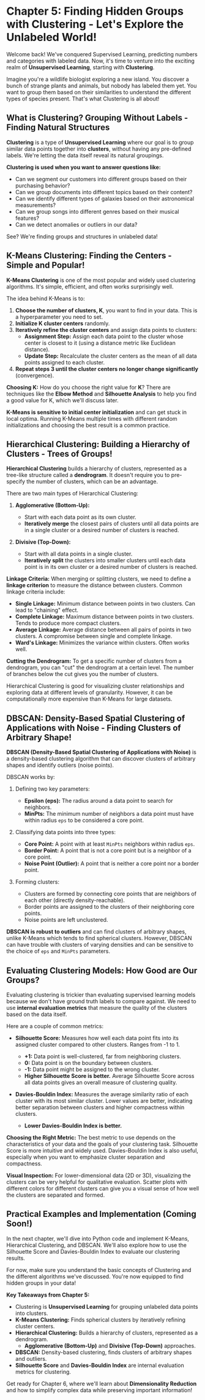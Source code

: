 # Chapter 5:  Finding Hidden Groups with Clustering - Let's Explore the Unlabeled World!

Welcome back! We've conquered Supervised Learning, predicting numbers and categories with labeled data. Now, it's time to venture into the exciting realm of **Unsupervised Learning**, starting with **Clustering**.

Imagine you're a wildlife biologist exploring a new island. You discover a bunch of strange plants and animals, but nobody has labeled them yet.  You want to group them based on their similarities to understand the different types of species present.  That's what Clustering is all about!

## What is Clustering?  Grouping Without Labels - Finding Natural Structures

**Clustering** is a type of **Unsupervised Learning** where our goal is to group similar data points together into **clusters**, without having any pre-defined labels.  We're letting the data itself reveal its natural groupings.

**Clustering is used when you want to answer questions like:**

*   Can we segment our customers into different groups based on their purchasing behavior?
*   Can we group documents into different topics based on their content?
*   Can we identify different types of galaxies based on their astronomical measurements?
*   Can we group songs into different genres based on their musical features?
*   Can we detect anomalies or outliers in our data?

See? We're finding groups and structures in unlabeled data!

## K-Means Clustering:  Finding the Centers - Simple and Popular!

**K-Means Clustering** is one of the most popular and widely used clustering algorithms. It's simple, efficient, and often works surprisingly well.

The idea behind K-Means is to:

1.  **Choose the number of clusters, K**, you want to find in your data.  This is a hyperparameter you need to set.
2.  **Initialize K cluster centers** randomly.
3.  **Iteratively refine the cluster centers** and assign data points to clusters:
    *   **Assignment Step:** Assign each data point to the cluster whose center is closest to it (using a distance metric like Euclidean distance).
    *   **Update Step:** Recalculate the cluster centers as the mean of all data points assigned to each cluster.
4.  **Repeat steps 3 until the cluster centers no longer change significantly** (convergence).

**Choosing K:**  How do you choose the right value for **K**?  There are techniques like the **Elbow Method** and **Silhouette Analysis** to help you find a good value for K, which we'll discuss later.

**K-Means is sensitive to initial center initialization** and can get stuck in local optima.  Running K-Means multiple times with different random initializations and choosing the best result is a common practice.

## Hierarchical Clustering:  Building a Hierarchy of Clusters - Trees of Groups!

**Hierarchical Clustering** builds a hierarchy of clusters, represented as a tree-like structure called a **dendrogram**.  It doesn't require you to pre-specify the number of clusters, which can be an advantage.

There are two main types of Hierarchical Clustering:

1.  **Agglomerative (Bottom-Up):**
    *   Start with each data point as its own cluster.
    *   **Iteratively merge** the closest pairs of clusters until all data points are in a single cluster or a desired number of clusters is reached.

2.  **Divisive (Top-Down):**
    *   Start with all data points in a single cluster.
    *   **Iteratively split** the clusters into smaller clusters until each data point is in its own cluster or a desired number of clusters is reached.

**Linkage Criteria:**  When merging or splitting clusters, we need to define a **linkage criterion** to measure the distance between clusters.  Common linkage criteria include:

*   **Single Linkage:**  Minimum distance between points in two clusters.  Can lead to "chaining" effect.
*   **Complete Linkage:** Maximum distance between points in two clusters.  Tends to produce more compact clusters.
*   **Average Linkage:** Average distance between all pairs of points in two clusters.  A compromise between single and complete linkage.
*   **Ward's Linkage:**  Minimizes the variance within clusters.  Often works well.

**Cutting the Dendrogram:**  To get a specific number of clusters from a dendrogram, you can "cut" the dendrogram at a certain level.  The number of branches below the cut gives you the number of clusters.

Hierarchical Clustering is good for visualizing cluster relationships and exploring data at different levels of granularity.  However, it can be computationally more expensive than K-Means for large datasets.

## DBSCAN:  Density-Based Spatial Clustering of Applications with Noise - Finding Clusters of Arbitrary Shape!

**DBSCAN (Density-Based Spatial Clustering of Applications with Noise)** is a density-based clustering algorithm that can discover clusters of arbitrary shapes and identify outliers (noise points).

DBSCAN works by:

1.  Defining two key parameters:
    *   **Epsilon (eps):**  The radius around a data point to search for neighbors.
    *   **MinPts:** The minimum number of neighbors a data point must have within radius `eps` to be considered a core point.

2.  Classifying data points into three types:
    *   **Core Point:**  A point with at least `MinPts` neighbors within radius `eps`.
    *   **Border Point:**  A point that is not a core point but is a neighbor of a core point.
    *   **Noise Point (Outlier):**  A point that is neither a core point nor a border point.

3.  Forming clusters:
    *   Clusters are formed by connecting core points that are neighbors of each other (directly density-reachable).
    *   Border points are assigned to the clusters of their neighboring core points.
    *   Noise points are left unclustered.

**DBSCAN is robust to outliers** and can find clusters of arbitrary shapes, unlike K-Means which tends to find spherical clusters.  However, DBSCAN can have trouble with clusters of varying densities and can be sensitive to the choice of `eps` and `MinPts` parameters.

## Evaluating Clustering Models:  How Good are Our Groups?

Evaluating clustering is trickier than evaluating supervised learning models because we don't have ground truth labels to compare against.  We need to use **internal evaluation metrics** that measure the quality of the clusters based on the data itself.

Here are a couple of common metrics:

*   **Silhouette Score:**  Measures how well each data point fits into its assigned cluster compared to other clusters.  Ranges from -1 to 1.
    *   **+1:**  Data point is well-clustered, far from neighboring clusters.
    *   **0:**  Data point is on the boundary between clusters.
    *   **-1:**  Data point might be assigned to the wrong cluster.
    *   **Higher Silhouette Score is better.**  Average Silhouette Score across all data points gives an overall measure of clustering quality.

*   **Davies-Bouldin Index:**  Measures the average similarity ratio of each cluster with its most similar cluster.  Lower values are better, indicating better separation between clusters and higher compactness within clusters.
    *   **Lower Davies-Bouldin Index is better.**

**Choosing the Right Metric:**  The best metric to use depends on the characteristics of your data and the goals of your clustering task.  Silhouette Score is more intuitive and widely used. Davies-Bouldin Index is also useful, especially when you want to emphasize cluster separation and compactness.

**Visual Inspection:**  For lower-dimensional data (2D or 3D), visualizing the clusters can be very helpful for qualitative evaluation.  Scatter plots with different colors for different clusters can give you a visual sense of how well the clusters are separated and formed.

## Practical Examples and Implementation (Coming Soon!)

In the next chapter, we'll dive into Python code and implement K-Means, Hierarchical Clustering, and DBSCAN.  We'll also explore how to use the Silhouette Score and Davies-Bouldin Index to evaluate our clustering results.

For now, make sure you understand the basic concepts of Clustering and the different algorithms we've discussed.  You're now equipped to find hidden groups in your data!

**Key Takeaways from Chapter 5:**

*   Clustering is **Unsupervised Learning** for grouping unlabeled data points into clusters.
*   **K-Means Clustering:**  Finds spherical clusters by iteratively refining cluster centers.
*   **Hierarchical Clustering:**  Builds a hierarchy of clusters, represented as a dendrogram.
    *   **Agglomerative (Bottom-Up)** and **Divisive (Top-Down)** approaches.
*   **DBSCAN:**  Density-based clustering, finds clusters of arbitrary shapes and outliers.
*   **Silhouette Score** and **Davies-Bouldin Index** are internal evaluation metrics for clustering.

Get ready for Chapter 6, where we'll learn about **Dimensionality Reduction** and how to simplify complex data while preserving important information!
